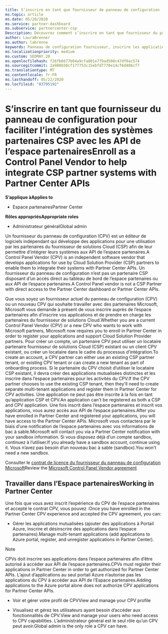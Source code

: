 ```yaml
---
title: S’inscrire en tant que fournisseur de panneau de configuration
ms.topic: article
ms.date: 05/20/2020
ms.service: partner-dashboard
ms.subservice: partnercenter-csp
Description: Découvrez comment s’inscrire en tant que fournisseur du panneau de configuration (CPV) dans l’espace partenaires.
author: LauraBrenner
ms.author: labrenne
keywords: Panneau de configuration fournisseur, inscrire les applications CPV, gérer les applications CPV
ms.localizationpriority: medium
ms.custom: SEOMAY.20
ms.openlocfilehash: f26fb6677b04a9cfa801e7f9ad508c47df0ac574
ms.sourcegitcommit: 2a980b50cf177753c15ebfd7770e14cf6d486cf7
ms.translationtype: MT
ms.contentlocale: fr-FR
ms.lasthandoff: 05/22/2020
ms.locfileid: "83795192"
---
```

# <a name="enroll-as-a-control-panel-vendor-to-help-integrate-csp-partner-systems-with-partner-center-apis"></a><span data-ttu-id="8b4b1-104">S’inscrire en tant que fournisseur du panneau de configuration pour faciliter l’intégration des systèmes partenaires CSP avec les API de l’espace partenaires</span><span class="sxs-lookup"><span data-stu-id="8b4b1-104">Enroll as a Control Panel Vendor to help integrate CSP partner systems with Partner Center APIs</span></span>

<span data-ttu-id="8b4b1-105">**S’applique à**</span><span class="sxs-lookup"><span data-stu-id="8b4b1-105">**Applies to**</span></span>

- <span data-ttu-id="8b4b1-106">Espace partenaires</span><span class="sxs-lookup"><span data-stu-id="8b4b1-106">Partner Center</span></span>

<span data-ttu-id="8b4b1-107">**Rôles appropriés**</span><span class="sxs-lookup"><span data-stu-id="8b4b1-107">**Appropriate roles**</span></span>

- <span data-ttu-id="8b4b1-108">Administrateur général</span><span class="sxs-lookup"><span data-stu-id="8b4b1-108">Global admin</span></span>

<span data-ttu-id="8b4b1-109">Un fournisseur du panneau de configuration (CPV) est un éditeur de logiciels indépendant qui développe des applications pour une utilisation par les partenaires du fournisseur de solutions Cloud (CSP) afin de leur permettre d’intégrer leurs systèmes aux API de l’espace partenaires.</span><span class="sxs-lookup"><span data-stu-id="8b4b1-109">A Control Panel Vendor (CPV) is an independent software vendor that develops applications for use by Cloud Solution Provider (CSP) partners to enable them to integrate their systems with Partner Center APIs.</span></span> <span data-ttu-id="8b4b1-110">Un fournisseur du panneau de configuration n’est pas un partenaire CSP disposant d’un accès direct au tableau de bord de l’espace partenaires ou aux API de l’espace partenaires.</span><span class="sxs-lookup"><span data-stu-id="8b4b1-110">A Control Panel vendor is not a CSP Partner with direct access to the Partner Center dashboard or Partner Center APIs.</span></span>

<span data-ttu-id="8b4b1-111">Que vous soyez un fournisseur actuel du panneau de configuration (CPV) ou un nouveau CPV qui souhaite travailler avec des partenaires Microsoft, Microsoft vous demande à présent de vous inscrire auprès de l’espace partenaires afin d’inscrire vos applications et de prendre en charge les partenaires du fournisseur de solutions Cloud.</span><span class="sxs-lookup"><span data-stu-id="8b4b1-111">Whether you are a current Control Panel Vendor (CPV) or a new CPV who wants to work with Microsoft partners, Microsoft now requires you to enroll in Partner Center in order to register your applications and support Cloud Solution Provider partners.</span></span> <span data-ttu-id="8b4b1-112">Pour créer un compte, un partenaire CPV peut utiliser un locataire partenaire fournisseur de solutions Cloud (CSP) existant ou un client CPV existant, ou créer un locataire dans le cadre du processus d’intégration.</span><span class="sxs-lookup"><span data-stu-id="8b4b1-112">To create an account, a CPV partner can either use an existing CSP partner tenant, or existing CPV tenant or can create a new tenant as part of onboarding process.</span></span> <span data-ttu-id="8b4b1-113">Si le partenaire du CPV choisit d’utiliser le locataire CSP existant, il devra créer des applications mutualisées distinctes et les inscrire dans l’espace partenaires pour les activités du CPV.</span><span class="sxs-lookup"><span data-stu-id="8b4b1-113">If the CPV partner chooses to use the existing CSP tenant, then they'll need to create separate multi-tenant applications and register them in Partner Center for CPV activities.</span></span> <span data-ttu-id="8b4b1-114">Une application ne peut pas être inscrite à la fois en tant qu’application CSP et CPV.</span><span class="sxs-lookup"><span data-stu-id="8b4b1-114">An application can't be registered as both a CSP and CPV application.</span></span> <span data-ttu-id="8b4b1-115">Une fois inscrit dans l’espace partenaires et inscrit vos applications, vous aurez accès aux API de l’espace partenaires.</span><span class="sxs-lookup"><span data-stu-id="8b4b1-115">After you have enrolled in Partner Center and registered your applications, you will have access to the Partner Center APIs.</span></span>  <span data-ttu-id="8b4b1-116">Microsoft vous contactera par le biais d’une notification de l’espace partenaires avec vos informations de bac à sable.</span><span class="sxs-lookup"><span data-stu-id="8b4b1-116">Microsoft will contact you via a Partner Center notification with your sandbox information.</span></span> <span data-ttu-id="8b4b1-117">Si vous disposez déjà d’un compte sandbox, continuez à l’utiliser.</span><span class="sxs-lookup"><span data-stu-id="8b4b1-117">If you already have a sandbox account, continue using it.</span></span> <span data-ttu-id="8b4b1-118">Vous n’avez pas besoin d’un nouveau bac à sable (sandbox).</span><span class="sxs-lookup"><span data-stu-id="8b4b1-118">You won't need a new sandbox.</span></span>

<span data-ttu-id="8b4b1-119">Consulter le [contrat de licence du fournisseur du panneau de configuration Microsoft](https://go.microsoft.com/fwlink/?linkid=2055198)</span><span class="sxs-lookup"><span data-stu-id="8b4b1-119">Review the [Microsoft Control Panel Vendor agreement](https://go.microsoft.com/fwlink/?linkid=2055198)</span></span>


## <a name="working-in-partner-center"></a><span data-ttu-id="8b4b1-120">Travailler dans l’Espace partenaires</span><span class="sxs-lookup"><span data-stu-id="8b4b1-120">Working in Partner Center</span></span>
<span data-ttu-id="8b4b1-121">Une fois que vous avez inscrit l’expérience du CPV de l’espace partenaires et accepté le contrat CPV, vous pouvez :</span><span class="sxs-lookup"><span data-stu-id="8b4b1-121">Once you have enrolled in the Partner Center CPV experience and accepted the CPV agreement, you can:</span></span>

- <span data-ttu-id="8b4b1-122">Gérer les applications mutualisées (ajouter des applications à Portail Azure, inscrire et désinscrire des applications dans l’espace partenaires).</span><span class="sxs-lookup"><span data-stu-id="8b4b1-122">Manage multi-tenant applications (add applications to Azure portal, register, and unregister applications in Partner Center).</span></span>

>[!Note] 
><span data-ttu-id="8b4b1-123">CPVs doit inscrire ses applications dans l’espace partenaires afin d’être autorisé à accéder aux API de l’espace partenaires.</span><span class="sxs-lookup"><span data-stu-id="8b4b1-123">CPVs must register their applications in Partner Center in order to get authorized for Partner Center APIs.</span></span> <span data-ttu-id="8b4b1-124">L’ajout d’applications au seul portail Azure n’autorise pas les applications du CPV à accéder aux API de l’Espace partenaires.</span><span class="sxs-lookup"><span data-stu-id="8b4b1-124">Adding applications to the Azure portal alone does not authorize CPV applications for Partner Center APIs.</span></span> 

- <span data-ttu-id="8b4b1-125">Voir et gérer votre profil de CPV</span><span class="sxs-lookup"><span data-stu-id="8b4b1-125">View and manage your CPV profile</span></span> 

- <span data-ttu-id="8b4b1-126">Visualisez et gérez les utilisateurs ayant besoin d’accéder aux fonctionnalités de CPV.</span><span class="sxs-lookup"><span data-stu-id="8b4b1-126">View and manage your users who need access to CPV capabilities.</span></span> <span data-ttu-id="8b4b1-127">L’administrateur général est le seul rôle qu’un CPV peut avoir.</span><span class="sxs-lookup"><span data-stu-id="8b4b1-127">Global admin is the only role a CPV can have.</span></span>


